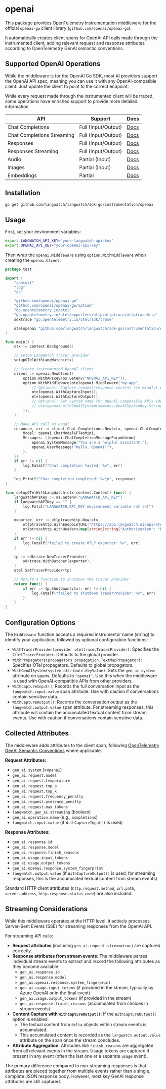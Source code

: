 # openai

This package provides OpenTelemetry instrumentation middleware for the official `openai-go` client library (`github.com/openai/openai-go`).

It automatically creates client spans for OpenAI API calls made through the instrumented client, adding relevant request and response attributes according to OpenTelemetry GenAI semantic conventions.

## Supported OpenAI Operations

While the middleware is for the OpenAI Go SDK, most AI providers support the OpenAI API spec, meaning you can use it with any OpenAI-compatible client. Just update the client to point to the correct endpoint.

While every request made through the instrumented client will be traced, some operations have enriched support to provide more detailed information.

| API                        | Support             | Docs                                                                     |
| -------------------------- | ------------------- | ------------------------------------------------------------------------ |
| Chat Completions           | Full (Input/Output) | [Docs](https://platform.openai.com/docs/api-reference/chat/create)       |
| Chat Completions Streaming | Full (Input/Output) | [Docs](https://platform.openai.com/docs/api-reference/chat/create)       |
| Responses                  | Full (Input/Output) | [Docs](https://platform.openai.com/docs/api-reference/responses/create)  |
| Responses Streaming        | Full (Input/Output) | [Docs](https://platform.openai.com/docs/api-reference/responses/create)  |
| Audio                      | Partial (Input)     | [Docs](https://platform.openai.com/docs/api-reference/audio/create)      |
| Images                     | Partial (Input)     | [Docs](https://platform.openai.com/docs/api-reference/images/create)     |
| Embeddings                 | Partial             | [Docs](https://platform.openai.com/docs/api-reference/embeddings/create) |

## Installation

```bash
go get github.com/langwatch/langwatch/sdk-go/instrumentation/openai
```

## Usage

First, set your environment variables:

```bash
export LANGWATCH_API_KEY="your-langwatch-api-key"
export OPENAI_API_KEY="your-openai-api-key"
```

Then wrap the `openai.Middleware` using `option.WithMiddleware` when creating the `openai.Client`:

```go
package test

import (
	"context"
	"log"
	"os"

	"github.com/openai/openai-go"
	"github.com/openai/openai-go/option"
	"go.opentelemetry.io/otel"
	"go.opentelemetry.io/otel/exporters/otlp/otlptrace/otlptracehttp"
	sdktrace "go.opentelemetry.io/otel/sdk/trace"

	otelopenai "github.com/langwatch/langwatch/sdk-go/instrumentation/openai"
)

func main() {
	ctx := context.Background()

	// Setup LangWatch tracer provider
	setupOTelWithLangWatch(ctx)

	// Create instrumented OpenAI client
	client := openai.NewClient(
		option.WithAPIKey(os.Getenv("OPENAI_API_KEY")),
		option.WithMiddleware(otelopenai.Middleware("my-app",
			// Optional: Capture request/response content (be mindful of sensitive data)
			otelopenai.WithCaptureInput(),
			otelopenai.WithCaptureOutput(),
			// Optional: Set system name for OpenAI-compatible APIs (defaults to "openai")
			// otelopenai.WithGenAISystem(semconv.GenAISystemKey.String("azure.openai")),
		)),
	)

	// Make API call as usual
	response, err := client.Chat.Completions.New(ctx, openai.ChatCompletionNewParams{
		Model: openai.ChatModelGPT4oMini,
		Messages: []openai.ChatCompletionMessageParamUnion{
			openai.SystemMessage("You are a helpful assistant."),
			openai.UserMessage("Hello, OpenAI!"),
		},
	})
	if err != nil {
		log.Fatalf("Chat completion failed: %v", err)
	}

	log.Printf("Chat completion completed: %v\n", response)
}

func setupOTelWithLangWatch(ctx context.Context) func() {
	langwatchAPIKey := os.Getenv("LANGWATCH_API_KEY")
	if langwatchAPIKey == "" {
		log.Fatal("LANGWATCH_API_KEY environment variable not set")
	}

	exporter, err := otlptracehttp.New(ctx,
		otlptracehttp.WithEndpointURL("https://app.langwatch.ai/api/otel/v1/traces"),
		otlptracehttp.WithHeaders(map[string]string{"Authorization": "Bearer " + langwatchAPIKey}),
	)
	if err != nil {
		log.Fatalf("failed to create OTLP exporter: %v", err)
	}

	tp := sdktrace.NewTracerProvider(
		sdktrace.WithBatcher(exporter),
	)
	otel.SetTracerProvider(tp)

	// Return a function to shutdown the tracer provider
	return func() {
		if err := tp.Shutdown(ctx); err != nil {
			log.Fatalf("failed to shutdown TracerProvider: %v", err)
		}
	}
}
```

## Configuration Options

The `Middleware` function accepts a required instrumentor name (string) to identify your application, followed by optional configuration functions:

- `WithTracerProvider(provider oteltrace.TracerProvider)`: Specifies the OTel `TracerProvider`. Defaults to the global provider.
- `WithPropagators(propagators propagation.TextMapPropagator)`: Specifies OTel propagators. Defaults to global propagators.
- `WithGenAISystem(system attribute.KeyValue)`: Sets the `gen_ai.system` attribute on spans. Defaults to `"openai"`. Use this when the middleware is used with OpenAI-compatible APIs from other providers.
- `WithCaptureInput()`: Records the full conversation input as the `langwatch.input.value` span attribute. Use with caution if conversations contain sensitive data.
- `WithCaptureOutput()`: Records the conversation output as the `langwatch.output.value` span attribute. For streaming responses, this attribute will contain the accumulated textual content from stream events. Use with caution if conversations contain sensitive data.

## Collected Attributes

The middleware adds attributes to the client span, following [OpenTelemetry GenAI Semantic Conventions](https://opentelemetry.io/docs/specs/semconv/gen-ai/) where applicable.

**Request Attributes:**

- `gen_ai.system` (=`openai`)
- `gen_ai.request.model`
- `gen_ai.request.temperature`
- `gen_ai.request.top_p`
- `gen_ai.request.top_k`
- `gen_ai.request.frequency_penalty`
- `gen_ai.request.presence_penalty`
- `gen_ai.request.max_tokens`
- `langwatch.gen_ai.streaming` (boolean)
- `gen_ai.operation.name` (e.g., `completions`)
- `langwatch.input.value` (if `WithCaptureInput()` is used)

**Response Attributes:**

- `gen_ai.response.id`
- `gen_ai.response.model`
- `gen_ai.response.finish_reasons`
- `gen_ai.usage.input_tokens`
- `gen_ai.usage.output_tokens`
- `gen_ai.openai.response.system_fingerprint`
- `langwatch.output.value` (if `WithCaptureOutput()` is used; for streaming responses, this is the accumulated textual content from stream events)

Standard HTTP client attributes (`http.request.method`, `url.path`, `server.address`, `http.response.status_code`) are also included.

## Streaming Considerations

While this middleware operates at the HTTP level, it actively processes Server-Sent Events (SSE) for streaming responses from the OpenAI API.

For streaming API calls:

- **Request attributes** (including `gen_ai.request.stream=true`) are captured correctly.
- **Response attributes from stream events**: The middleware parses individual stream events to extract and record the following attributes as they become available:
  - `gen_ai.response.id`
  - `gen_ai.response.model`
  - `gen_ai.openai.response.system_fingerprint`
  - `gen_ai.usage.input_tokens` (if provided in the stream, typically by Azure OpenAI or in the final event)
  - `gen_ai.usage.output_tokens` (if provided in the stream)
  - `gen_ai.response.finish_reasons` (accumulated from choices in stream events)
- **Content Capture with `WithCaptureOutput()`**: If the `WithCaptureOutput()` option is enabled:
  - The textual content from `delta` objects within stream events is accumulated.
  - This accumulated content is recorded as the `langwatch.output.value` attribute on the span once the stream concludes.
- **Attribute Aggregation**: Attributes like `finish_reasons` are aggregated from all relevant events in the stream. Usage tokens are captured if present in any event (often the last one or a separate `usage` event).

The primary difference compared to non-streaming responses is that attributes are pieced together from multiple events rather than a single, complete JSON response body. However, most key GenAI response attributes are still captured.
